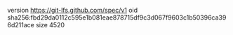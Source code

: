 version https://git-lfs.github.com/spec/v1
oid sha256:fbd29da0112c595e1b081eae878715df9c3d067f9603c1b50396ca396d211ace
size 4520
